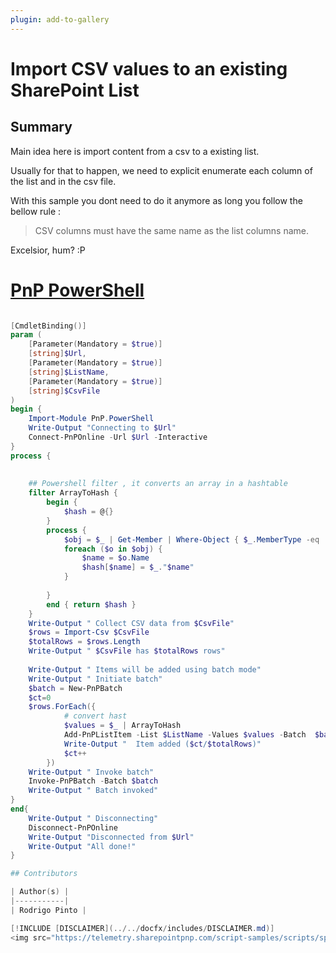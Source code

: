 ```yaml
---
plugin: add-to-gallery
---
```


# Import CSV values to an existing SharePoint List

## Summary

Main idea here is import content from a csv to a existing list.  

Usually for that to happen,  we need to explicit enumerate each column of the list and in the csv file.    

With this sample you dont need to do it anymore as long you follow the bellow rule :  
>  
>CSV columns must have the same name as the list columns name.  
  
Excelsior, hum? :P  

# [PnP PowerShell](#tab/pnpps)

```powershell

[CmdletBinding()]
param (
    [Parameter(Mandatory = $true)]
    [string]$Url,
    [Parameter(Mandatory = $true)]
    [string]$ListName,
    [Parameter(Mandatory = $true)]
    [string]$CsvFile
)
begin {
    Import-Module PnP.PowerShell
    Write-Output "Connecting to $Url"
    Connect-PnPOnline -Url $Url -Interactive
}
process {
    
    
    ## Powershell filter , it converts an array in a hashtable
    filter ArrayToHash {
        begin {
            $hash = @{} 
        }
        process { 
            $obj = $_ | Get-Member | Where-Object { $_.MemberType -eq 'NoteProperty' } | Select-object name
            foreach ($o in $obj) {
                $name = $o.Name
                $hash[$name] = $_."$name"
            }
     
        }
        end { return $hash }
    }
    Write-Output " Collect CSV data from $CsvFile"
    $rows = Import-Csv $CsvFile
    $totalRows = $rows.Length
    Write-Output " $CsvFile has $totalRows rows"
 
    Write-Output " Items will be added using batch mode"
    Write-Output " Initiate batch" 
    $batch = New-PnPBatch
    $ct=0
    $rows.ForEach({
            # convert hast
            $values = $_ | ArrayToHash
            Add-PnPListItem -List $ListName -Values $values -Batch  $batch
            Write-Output "  Item added ($ct/$totalRows)"  
            $ct++
        })
    Write-Output " Invoke batch" 
    Invoke-PnPBatch -Batch $batch
    Write-Output " Batch invoked"
}
end{
    Write-Output " Disconnecting"
    Disconnect-PnPOnline
    Write-Output "Disconnected from $Url"
    Write-Output "All done!"
}

## Contributors

| Author(s) |
|-----------|
| Rodrigo Pinto |

[!INCLUDE [DISCLAIMER](../../docfx/includes/DISCLAIMER.md)]
<img src="https://telemetry.sharepointpnp.com/script-samples/scripts/spo-import-csv-data-to-existing-sharepoint-list" aria-hidden="true" />
